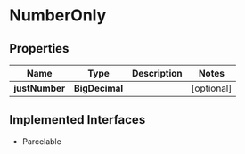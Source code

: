 

# NumberOnly


## Properties

| Name | Type | Description | Notes |
|------------ | ------------- | ------------- | -------------|
|**justNumber** | **BigDecimal** |  |  [optional] |


## Implemented Interfaces

* Parcelable


